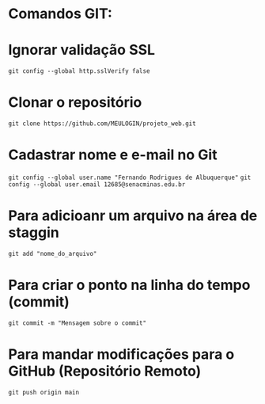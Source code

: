 # Comandos GIT:

# Ignorar validação SSL
 ```git config --global http.sslVerify false```

# Clonar o repositório
 ```git clone https://github.com/MEULOGIN/projeto_web.git```

# Cadastrar nome e e-mail no Git
 ```git config --global user.name "Fernando Rodrigues de Albuquerque"```
 ```git config --global user.email 12685@senacminas.edu.br```

# Para adicioanr um arquivo na área de staggin
 ```git add "nome_do_arquivo"```

# Para criar o ponto na linha do tempo (commit)
 ```git commit -m "Mensagem sobre o commit"```

# Para mandar modificações para o GitHub (Repositório Remoto)
 ```git push origin main```